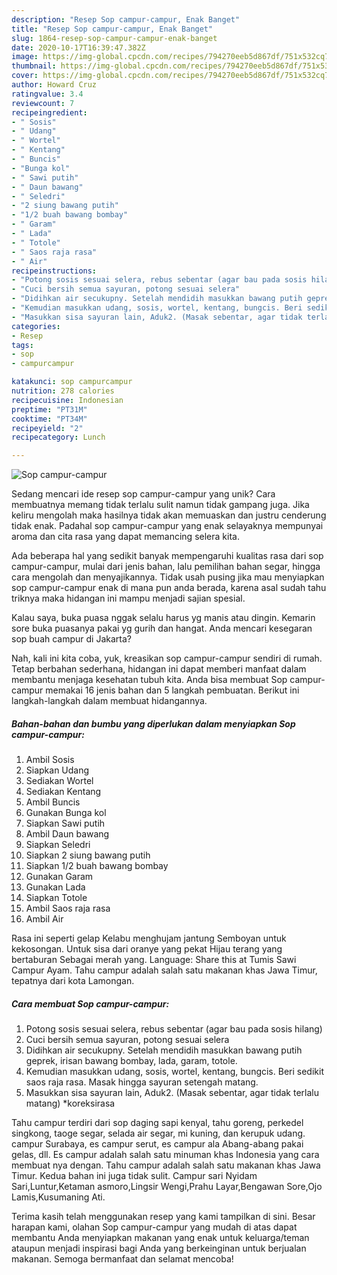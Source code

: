 ```yaml
---
description: "Resep Sop campur-campur, Enak Banget"
title: "Resep Sop campur-campur, Enak Banget"
slug: 1864-resep-sop-campur-campur-enak-banget
date: 2020-10-17T16:39:47.382Z
image: https://img-global.cpcdn.com/recipes/794270eeb5d867df/751x532cq70/sop-campur-campur-foto-resep-utama.jpg
thumbnail: https://img-global.cpcdn.com/recipes/794270eeb5d867df/751x532cq70/sop-campur-campur-foto-resep-utama.jpg
cover: https://img-global.cpcdn.com/recipes/794270eeb5d867df/751x532cq70/sop-campur-campur-foto-resep-utama.jpg
author: Howard Cruz
ratingvalue: 3.4
reviewcount: 7
recipeingredient:
- " Sosis"
- " Udang"
- " Wortel"
- " Kentang"
- " Buncis"
- "Bunga kol"
- " Sawi putih"
- " Daun bawang"
- " Seledri"
- "2 siung bawang putih"
- "1/2 buah bawang bombay"
- " Garam"
- " Lada"
- " Totole"
- " Saos raja rasa"
- " Air"
recipeinstructions:
- "Potong sosis sesuai selera, rebus sebentar (agar bau pada sosis hilang)"
- "Cuci bersih semua sayuran, potong sesuai selera"
- "Didihkan air secukupny. Setelah mendidih masukkan bawang putih geprek, irisan bawang bombay, lada, garam, totole."
- "Kemudian masukkan udang, sosis, wortel, kentang, bungcis. Beri sedikit saos raja rasa. Masak hingga sayuran setengah matang."
- "Masukkan sisa sayuran lain, Aduk2. (Masak sebentar, agar tidak terlalu matang) *koreksirasa"
categories:
- Resep
tags:
- sop
- campurcampur

katakunci: sop campurcampur 
nutrition: 278 calories
recipecuisine: Indonesian
preptime: "PT31M"
cooktime: "PT34M"
recipeyield: "2"
recipecategory: Lunch

---
```



![Sop campur-campur](https://img-global.cpcdn.com/recipes/794270eeb5d867df/751x532cq70/sop-campur-campur-foto-resep-utama.jpg)

Sedang mencari ide resep sop campur-campur yang unik? Cara membuatnya memang tidak terlalu sulit namun tidak gampang juga. Jika keliru mengolah maka hasilnya tidak akan memuaskan dan justru cenderung tidak enak. Padahal sop campur-campur yang enak selayaknya mempunyai aroma dan cita rasa yang dapat memancing selera kita.

Ada beberapa hal yang sedikit banyak mempengaruhi kualitas rasa dari sop campur-campur, mulai dari jenis bahan, lalu pemilihan bahan segar, hingga cara mengolah dan menyajikannya. Tidak usah pusing jika mau menyiapkan sop campur-campur enak di mana pun anda berada, karena asal sudah tahu triknya maka hidangan ini mampu menjadi sajian spesial.

Kalau saya, buka puasa nggak selalu harus yg manis atau dingin. Kemarin sore buka puasanya pakai yg gurih dan hangat. Anda mencari kesegaran sop buah campur di Jakarta?


Nah, kali ini kita coba, yuk, kreasikan sop campur-campur sendiri di rumah. Tetap berbahan sederhana, hidangan ini dapat memberi manfaat dalam membantu menjaga kesehatan tubuh kita. Anda bisa membuat Sop campur-campur memakai 16 jenis bahan dan 5 langkah pembuatan. Berikut ini langkah-langkah dalam membuat hidangannya.

<!--inarticleads1-->

##### Bahan-bahan dan bumbu yang diperlukan dalam menyiapkan Sop campur-campur:

1. Ambil  Sosis
1. Siapkan  Udang
1. Sediakan  Wortel
1. Sediakan  Kentang
1. Ambil  Buncis
1. Gunakan Bunga kol
1. Siapkan  Sawi putih
1. Ambil  Daun bawang
1. Siapkan  Seledri
1. Siapkan 2 siung bawang putih
1. Siapkan 1/2 buah bawang bombay
1. Gunakan  Garam
1. Gunakan  Lada
1. Siapkan  Totole
1. Ambil  Saos raja rasa
1. Ambil  Air


Rasa ini seperti gelap Kelabu menghujam jantung Semboyan untuk kekosongan. Untuk sisa dari oranye yang pekat Hijau terang yang bertaburan Sebagai merah yang. Language: Share this at Tumis Sawi Campur Ayam. Tahu campur adalah salah satu makanan khas Jawa Timur, tepatnya dari kota Lamongan. 

<!--inarticleads2-->

##### Cara membuat Sop campur-campur:

1. Potong sosis sesuai selera, rebus sebentar (agar bau pada sosis hilang)
1. Cuci bersih semua sayuran, potong sesuai selera
1. Didihkan air secukupny. Setelah mendidih masukkan bawang putih geprek, irisan bawang bombay, lada, garam, totole.
1. Kemudian masukkan udang, sosis, wortel, kentang, bungcis. Beri sedikit saos raja rasa. Masak hingga sayuran setengah matang.
1. Masukkan sisa sayuran lain, Aduk2. (Masak sebentar, agar tidak terlalu matang) *koreksirasa


Tahu campur terdiri dari sop daging sapi kenyal, tahu goreng, perkedel singkong, taoge segar, selada air segar, mi kuning, dan kerupuk udang. campur Surabaya, es campur serut, es campur ala Abang-abang pakai gelas, dll. Es campur adalah salah satu minuman khas Indonesia yang cara membuat nya dengan. Tahu campur adalah salah satu makanan khas Jawa Timur. Kedua bahan ini juga tidak sulit. Campur sari Nyidam Sari,Luntur,Ketaman asmoro,Lingsir Wengi,Prahu Layar,Bengawan Sore,Ojo Lamis,Kusumaning Ati. 

Terima kasih telah menggunakan resep yang kami tampilkan di sini. Besar harapan kami, olahan Sop campur-campur yang mudah di atas dapat membantu Anda menyiapkan makanan yang enak untuk keluarga/teman ataupun menjadi inspirasi bagi Anda yang berkeinginan untuk berjualan makanan. Semoga bermanfaat dan selamat mencoba!
